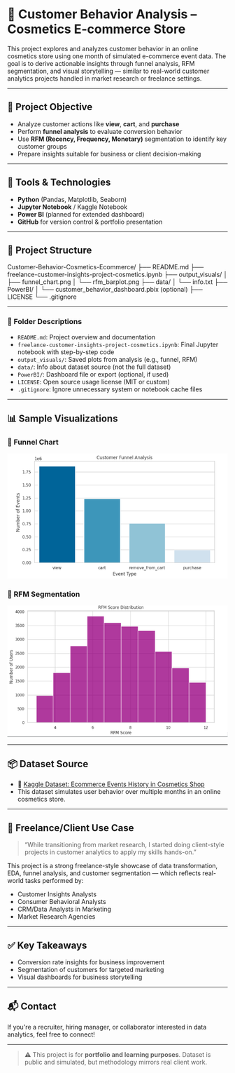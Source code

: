 # 💄 Customer Behavior Analysis – Cosmetics E-commerce Store

This project explores and analyzes customer behavior in an online cosmetics store using one month of simulated e-commerce event data. The goal is to derive actionable insights through funnel analysis, RFM segmentation, and visual storytelling — similar to real-world customer analytics projects handled in market research or freelance settings.

---

## 🎯 Project Objective

- Analyze customer actions like **view**, **cart**, and **purchase**
- Perform **funnel analysis** to evaluate conversion behavior
- Use **RFM (Recency, Frequency, Monetary)** segmentation to identify key customer groups
- Prepare insights suitable for business or client decision-making

---

## 🧰 Tools & Technologies

- **Python** (Pandas, Matplotlib, Seaborn)
- **Jupyter Notebook** / Kaggle Notebook
- **Power BI** (planned for extended dashboard)
- **GitHub** for version control & portfolio presentation

---

## 📁 Project Structure

Customer-Behavior-Cosmetics-Ecommerce/
├── README.md
├── freelance-customer-insights-project-cosmetics.ipynb
├── output_visuals/
│ ├── funnel_chart.png
│ └── rfm_barplot.png
├── data/
│ └── info.txt
├── PowerBI/
│ └── customer_behavior_dashboard.pbix (optional)
├── LICENSE
└── .gitignore


---

### 📄 Folder Descriptions

- `README.md`: Project overview and documentation  
- `freelance-customer-insights-project-cosmetics.ipynb`: Final Jupyter notebook with step-by-step code  
- `output_visuals/`: Saved plots from analysis (e.g., funnel, RFM)  
- `data/`: Info about dataset source (not the full dataset)  
- `PowerBI/`: Dashboard file or export (optional, if used)  
- `LICENSE`: Open source usage license (MIT or custom)  
- `.gitignore`: Ignore unnecessary system or notebook cache files  

---

## 📊 Sample Visualizations

### 🔸 Funnel Chart
![Funnel Chart](output_visuals/funnel_chart.png)

### 🔸 RFM Segmentation
![RFM Bar Plot](output_visuals/rfm_barplot.png)

---

## 📦 Dataset Source

- 📌 [Kaggle Dataset: Ecommerce Events History in Cosmetics Shop](https://www.kaggle.com/datasets/mkechinov/ecommerce-events-history-in-cosmetics-shop)
- This dataset simulates user behavior over multiple months in an online cosmetics store.

---

## 💼 Freelance/Client Use Case

> “While transitioning from market research, I started doing client-style projects in customer analytics to apply my skills hands-on.”

This project is a strong freelance-style showcase of data transformation, EDA, funnel analysis, and customer segmentation — which reflects real-world tasks performed by:
- Customer Insights Analysts
- Consumer Behavioral Analysts
- CRM/Data Analysts in Marketing
- Market Research Agencies

---

## ✅ Key Takeaways

- Conversion rate insights for business improvement  
- Segmentation of customers for targeted marketing  
- Visual dashboards for business storytelling

---

## 📬 Contact

If you're a recruiter, hiring manager, or collaborator interested in data analytics, feel free to connect!

---

> ⚠️ This project is for **portfolio and learning purposes**. Dataset is public and simulated, but methodology mirrors real client work.

